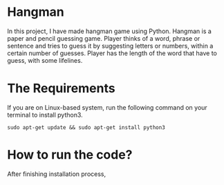 # Hangman

In this project, I have made hangman game using Python. Hangman is a paper and pencil guessing game. Player thinks of a word, phrase or sentence and tries to guess it by suggesting letters or numbers, within a certain number of guesses. Player has the length of the word that have to guess, with some lifelines.

# The Requirements

If you are on Linux-based system, run the following command on your terminal to install python3.

```
sudo apt-get update && sudo apt-get install python3
```
# How to run the code?

After finishing installation process, 
